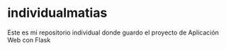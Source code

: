 # individualmatias
Este es mi repositorio individual donde guardo el proyecto de Aplicación Web con Flask
